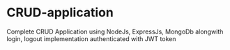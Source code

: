 # CRUD-application
Complete CRUD Application using NodeJs, ExpressJs, MongoDb alongwith login, logout implementation authenticated with JWT token
